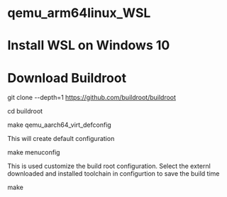 # qemu_arm64linux_WSL
# Install WSL on Windows 10


# Download Buildroot
git clone --depth=1 https://github.com/buildroot/buildroot

cd buildroot

make qemu_aarch64_virt_defconfig

This will create default configuration

make menuconfig

This is used customize the build root configuration.
Select the externl downloaded and installed toolchain in configurtion to save the build time 

make
